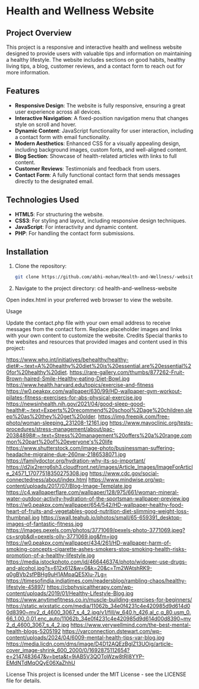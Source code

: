 # Health and Wellness Website

## Project Overview

This project is a responsive and interactive health and wellness website designed to provide users with valuable tips and information on maintaining a healthy lifestyle. The website includes sections on good habits, healthy living tips, a blog, customer reviews, and a contact form to reach out for more information.

## Features

- **Responsive Design**: The website is fully responsive, ensuring a great user experience across all devices.
- **Interactive Navigation**: A fixed-position navigation menu that changes style on scroll and hover.
- **Dynamic Content**: JavaScript functionality for user interaction, including a contact form with email functionality.
- **Modern Aesthetics**: Enhanced CSS for a visually appealing design, including background images, custom fonts, and well-aligned content.
- **Blog Section**: Showcase of health-related articles with links to full content.
- **Customer Reviews**: Testimonials and feedback from users.
- **Contact Form**: A fully functional contact form that sends messages directly to the designated email.

## Technologies Used

- **HTML5**: For structuring the website.
- **CSS3**: For styling and layout, including responsive design techniques.
- **JavaScript**: For interactivity and dynamic content.
- **PHP**: For handling the contact form submissions.

## Installation

1. Clone the repository:
   ```bash
   git clone https://github.com/abhi-mohan/Health-and-Wellness/-website.git

2. Navigate to the project directory:
   cd health-and-wellness-website

Open index.html in your preferred web browser to view the website.

Usage

Update the contact.php file with your own email address to receive messages from the contact form.
Replace placeholder images and links with your own content to customize the website.
Credits
Special thanks to the websites and resources that provided images and content used in this project:

https://www.who.int/initiatives/behealthy/healthy-diet#:~:text=A%20healthy%20diet%20is%20essential,are%20essential%20for%20healthy%20diet.
https://rare-gallery.com/thumbs/877262-Fruit-Brown-haired-Smile-Healthy-eating-Diet-Bowl.jpg
https://www.health.harvard.edu/topics/exercise-and-fitness
https://w0.peakpx.com/wallpaper/630/99/HD-wallpaper-gym-workout-pilates-fitness-exercises-for-abs-physical-exercise.jpg
https://newsinhealth.nih.gov/2021/04/good-sleep-good-health#:~:text=Experts%20recommend%20school%2Dage%20children,sleep%20as%20they%20get%20older.
https://img.freepik.com/free-photo/woman-sleeping_231208-12161.jpg
https://www.mayoclinic.org/tests-procedures/stress-management/about/pac-20384898#:~:text=Stress%20management%20offers%20a%20range,common%20part%20of%20everyone's%20life
https://www.shutterstock.com/image-photo/businessman-suffering-headache-migraine-due-260nw-2186538071.jpg
https://familydoctor.org/hydration-why-its-so-important/
https://d2jx2rerrg6sh3.cloudfront.net/images/Article_Images/ImageForArticle_24571_17077518350275308.jpg
https://www.cdc.gov/social-connectedness/about/index.html
https://www.mindwise.org/wp-content/uploads/2017/07/Blog-Image-Template.jpg
https://c4.wallpaperflare.com/wallpaper/128/975/661/woman-mineral-water-outdoor-activity-hydration-of-the-sportsman-wallpaper-preview.jpg
https://w0.peakpx.com/wallpaper/654/542/HD-wallpaper-healthy-food-heart-of-fruits-and-vegetables-good-nutrition-diet-slimming-weight-loss-thumbnail.jpg
https://swall.teahub.io/photos/small/65-659391_desktop-images-of-fantastic-fitness.jpg
https://images.pexels.com/photos/3771069/pexels-photo-3771069.jpeg?cs=srgb&dl=pexels-olly-3771069.jpg&fm=jpg
https://w0.peakpx.com/wallpaper/434/261/HD-wallpaper-harm-of-smoking-concepts-cigarette-ashes-smokers-stop-smoking-health-risks-promotion-of-a-healthy-lifestyle.jpg
https://media.istockphoto.com/id/466446374/photo/widower-use-drugs-and-alcohol.jpg?s=612x612&w=0&k=20&c=Tm2WAtshRK9-q0gBVb2sfPBHg9uH1AMpaQE5Xlu-7Lg=
https://timesofindia.indiatimes.com/readersblog/rambling-chaos/healthy-lifestyle-45897/
https://cbphysicaltherapy.com/wp-content/uploads/2019/01/Healthy-Lifestyle-Blog.jpg
https://www.anytimefitness.co.in/muscle-building-exercises-for-beginners/
https://static.wixstatic.com/media/11062b_34e0f4231c4e420985d9d614d00d8390~mv2_d_4600_3067_s_4_2.jpg/v1/fill/w_640,h_426,al_c,q_80,usm_0.66_1.00_0.01,enc_auto/11062b_34e0f4231c4e420985d9d614d00d8390~mv2_d_4600_3067_s_4_2.jpg
https://www.verywellmind.com/the-best-mental-health-blogs-5205192
https://varconnection.dstewart.com/wp-content/uploads/2024/04/6009-mental-health-tips-var-blog.jpg
https://media.licdn.com/dms/image/D4D12AQEzBgIZ13UOig/article-cover_image-shrink_600_2000/0/1692875112654?e=2147483647&v=beta&t=9iAB5V3QOToWzw8tRI8YYP-EMdNTdMqOQyE06XaZhhU



License
This project is licensed under the MIT License - see the LICENSE file for details.
